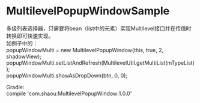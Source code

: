 # MultilevelPopupWindowSample

多级列表选择器，只需要将bean（list中的元素）实现Multilevel接口并在传值时转换即可快速实现。</br>
如例子中的：</br>
popupWindowMulti = new MultilevelPopupWindow(this, true, 2, shadowView);</br>
popupWindowMulti.setListAndRefresh(MultilevelUtil.getMultiList(mTypeList));</br>
popupWindowMulti.showAsDropDown(btn, 0, 0);

Gradle:</br>
compile 'com.shaou:MultilevelPopupWindow:1.0.0'
